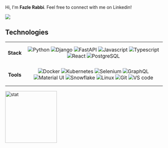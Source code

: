 <div>
  <p>Hi, I'm <strong>Fazle Rabbi</strong>. Feel free to connect with me on Linkedin!</p>
  <a href="https://www.linkedin.com/in/fazlerabbiaka/">
    <img src="https://img.shields.io/badge/-Fazle_Rabbi-blue?style=for-the-badge&logo=Linkedin&logoColor=white" />
  </a>
  
</div>

## **Technologies**

<table>
  <tbody>
    <tr>
      <td align="center"> <h4>Stack</h4> </td>
      <td align="center">
        <img alt="Python"
          src="https://img.shields.io/badge/python-ffff00?style=for-the-badge" />
        <img alt="Django"
          src="https://img.shields.io/badge/Django-008000?style=for-the-badge" />
        <img alt="FastAPI"
          src="https://img.shields.io/badge/FastAPI-66bdcd?style=for-the-badge" />
        <img alt="Javascript"
          src="https://img.shields.io/badge/JavaScript-323330?style=for-the-badge" />
        <img alt="Typescript"
          src="https://img.shields.io/badge/TypeScript-3178C6?style=for-the-badge" />
        <img alt="React"
          src="https://img.shields.io/badge/React-87cefa?style=for-the-badge" />
        <img alt="PostgreSQL"
          src="https://img.shields.io/badge/PostgreSQL-3eb0f7?style=for-the-badge" />
      </td>
    </tr>
    <tr>
      <td align="center"> <h4>Tools</h4> </td>
      <td align="center">
        <img alt="Docker"
          src="https://img.shields.io/badge/Docker-2CA5E0?style=for-the-badge&logo=docker&logoColor=white" />
        <img alt="Kubernetes"
          src="https://img.shields.io/badge/Kubernetes-0483ff?style=for-the-badge" />
        <img alt="Selenium"
          src="https://img.shields.io/badge/Selenium-8fbc8f?style=for-the-badge" />
        <img alt="GraphQL"
          src="https://img.shields.io/badge/GraphQL-ff69b4?style=for-the-badge" />
        <img alt="Material UI"
          src="https://img.shields.io/badge/Material_UI-0483f3?style=for-the-badge" />
        <img alt="Snowflake"
          src="https://img.shields.io/badge/Snowflake-2CA5E0?style=for-the-badge" />
        <img alt="Linux"
          src="https://img.shields.io/badge/Linux-f8f8ff?style=for-the-badge" />
        <img alt="Git" src="https://img.shields.io/badge/Git-F05032?style=for-the-badge&logo=git&logoColor=white" />
        <img alt="VS code"
          src="https://img.shields.io/badge/Visual_Studio_Code-0078D4?style=for-the-badge&logo=visual%20studio%20code&logoColor=white" />
      </td>
    </tr>
  </tbody>
</table>

<div>
  <a href="https://github.com/anuraghazra/github-readme-stats">
    <img alt="stat" align="center" height="165" width="auto"
      src="https://github-readme-stats.vercel.app/api/top-langs/?username=aka-rabbi-inv&hide=html,css&layout=compact" />
  </a>
</div>
